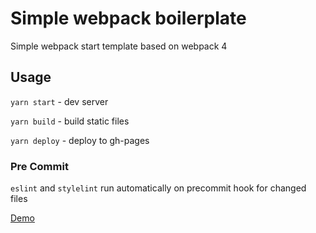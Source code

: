# Simple webpack boilerplate

Simple webpack start template based on webpack 4

## Usage

`yarn start` - dev server

`yarn build` - build static files

`yarn deploy` - deploy to gh-pages

### Pre Commit
`eslint` and `stylelint` run automatically on precommit hook for changed files

[Demo](https://ivadimko.github.io/webpack-simple/index.html)

